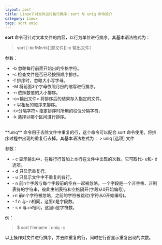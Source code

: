 ```yaml
---
layout: post
title: Linux下对文件进行按行排序：sort 与 uniq 命令简介
category: Linux
tags: sort uniq
---
```


**sort** 命令可针对文本文件的内容，以行为单位进行排序。其基本语法格式为：
> sort [-bcfMnrtk][源文件][-o 输出文件]

参数：

* -b   忽略每行前面开始出的空格字符。
* -c   检查文件是否已经按照顺序排序。
* -f   排序时，忽略大小写字母。
* -M   将前面3个字母依照月份的缩写进行排序。
*  -n   依照数值的大小排序。
*  -o<输出文件>   将排序后的结果存入指定的文件。
*  -r   以相反的顺序来排序。
*  -t<分隔字符>   指定排序时所用的栏位分隔字符。
*  -k  选择以哪个区间进行排序。

<br/>
**uniq** 命令用于去除文件中重复的行，这个命令可以配合 sort 命令使用，将排序过程中出现的重复行去掉。其基本语法格式为：
> uniq [选项] 文件

参数：

* \- c 显示输出中，在每行行首加上本行在文件中出现的次数。它可取代- u和- d选项。
* \- d 只显示重复行。
* \- u 只显示文件中不重复的各行。
* \- n 前n个字段与每个字段前的空白一起被忽略。一个字段是一个非空格、非制表符的字符串，彼此由制表符和空格隔开(字段从0开始编号)。
* +n 前n个字符被忽略，之前的字符被跳过(字符从0开始编号)。
* \- f n 与- n相同，这里n是字段数。
* \- s n 与+n相同，这里n是字符数。

例：
> $ sort filename | uniq -c   

以上操作对文件进行排序，并去除重复的行，同时在行首显示重复出现的次数。
